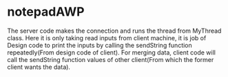 # notepadAWP
The server code makes the connection and runs the thread from MyThread class. Here it is only taking read inputs from client machine, it is job of Design code to print the inputs by calling the sendString function repeatedly(From design code of client). For merging data, client code will call the sendString function values of other client(From which the former client wants the data). 
